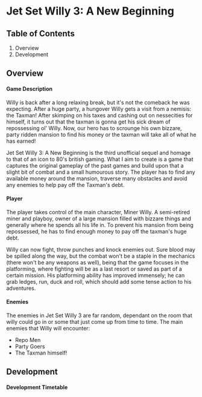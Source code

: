 # Jet Set Willy 3: A New Beginning

## Table of Contents
1. Overview
2. Development

## Overview

#### Game Description
Willy is back after a long relaxing break, but it's not the comeback he was expecting. After a huge party, a hungover Willy gets a visit from a nemisis: the Taxman! After skimping on his taxes and cashing out on nessecities for himself, it turns out that the taxman is gonna get his sick dream of repossessing ol' Willy. Now, our hero has to scrounge his own bizzare, party ridden mansion to find his money or the taxman will take all of what he has earned!

Jet Set Willy 3: A New Beginning is the third unofficial sequel and homage to that of an icon to 80's british gaming. What I aim to create is a game that captures the original gameplay of the past games and build upon that a slight bit of combat and a small humourous story. The player has to find any available money around the mansion, traverse many obstacles and avoid any enemies to help pay off the Taxman's debt.

#### Player
The player takes control of the main character, Miner Willy. A semi-retired miner and playboy, owner of a large mansion filled with bizzare things and generally where he spends all his life in. To prevent his mansion from being repossessed, he has to find enough money to pay off the taxman's huge debt.

Willy can now fight, throw punches and knock enemies out. Sure blood may be spilled along the way, but the combat won't be a staple in the mechanics (there won't be any weapons as well), being that the game focuses in the platforming, where fighting will be as a last resort or saved as part of a certain mission. His platforming ability has improved immensely; he can grab ledges, run, duck and roll, which should add some tense action to his adventures.

#### Enemies
The enemies in Jet Set Willy 3 are far random, dependant on the room that willy could go in or some that just come up from time to time. The main enemies that Willy will encounter:
* Repo Men
* Party Goers
* The Taxman himself!

## Development

#### Development Timetable

